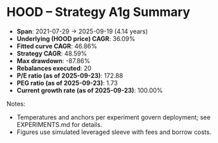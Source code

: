 # HOOD – Strategy A1g Summary

- **Span**: 2021-07-29 → 2025-09-19 (4.14 years)
- **Underlying (HOOD price) CAGR**: 36.09%
- **Fitted curve CAGR**: 46.86%
- **Strategy CAGR**: 48.59%
- **Max drawdown**: -87.86%
- **Rebalances executed**: 20
- **P/E ratio (as of 2025-09-23)**: 172.88
- **PEG ratio (as of 2025-09-23)**: 1.73
- **Current growth rate (as of 2025-09-23)**: 100.00%

Notes:

- Temperatures and anchors per experiment govern deployment; see EXPERIMENTS.md for details.
- Figures use simulated leveraged sleeve with fees and borrow costs.
